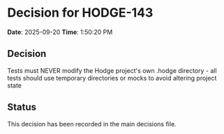 # Decision for HODGE-143

**Date**: 2025-09-20
**Time**: 1:50:20 PM

## Decision
Tests must NEVER modify the Hodge project's own .hodge directory - all tests should use temporary directories or mocks to avoid altering project state

## Status
This decision has been recorded in the main decisions file.

